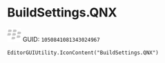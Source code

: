 # BuildSettings.QNX
![](/img/BuildSettings.QNX.png)
GUID: `1050841081343024967`
```
EditorGUIUtility.IconContent("BuildSettings.QNX")
```
